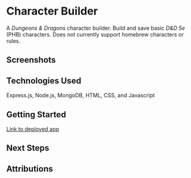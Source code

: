# Character Builder

A _Dungeons & Dragons_ character builder. Build and save basic _D&D 5e_ (PHB) characters. Does not currently support homebrew characters or rules.

## Screenshots


## Technologies Used
Express.js, Node.js, MongoDB, HTML, CSS, and Javascript

## Getting Started

[Link to deployed app](https://github.com/cjc027/Character-Builder)

## Next Steps


## Attributions
